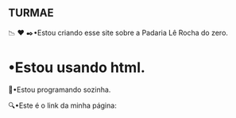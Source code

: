 ## TURMAE

:chart_with_downwards_trend: :heart: :black_nib:•Estou criando esse site sobre a Padaria Lê Rocha do zero.

# •Estou usando html.

:raising_hand:•Estou programando sozinha.

:mag:•Este é o link da minha página:

